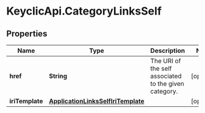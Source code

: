 # KeyclicApi.CategoryLinksSelf

## Properties
Name | Type | Description | Notes
------------ | ------------- | ------------- | -------------
**href** | **String** | The URI of the self associated to the given category. | [optional] 
**iriTemplate** | [**ApplicationLinksSelfIriTemplate**](ApplicationLinksSelfIriTemplate.md) |  | [optional] 


